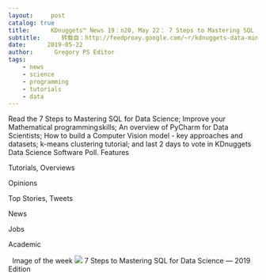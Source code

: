 ```yaml
---
layout:     post
catalog: true
title:      KDnuggets™ News 19：n20, May 22： 7 Steps to Mastering SQL for Data Science; How to build Math Programming Skills
subtitle:      转载自：http://feedproxy.google.com/~r/kdnuggets-data-mining-analytics/~3/kPUiGEOH268/n20.html
date:      2019-05-22
author:      Gregory PS Editor
tags:
    - news
    - science
    - programming
    - tutorials
    - data
---
```


Read the 7 Steps to Mastering SQL for Data Science; Improve your Mathematical programming skills; An overview of PyCharm for Data Scientists; How to build a Computer Vision model - key approaches and datasets; k-means clustering tutorial; and last 2 days to vote in KDnuggets Data Science Software Poll.
Features

Tutorials, Overviews

Opinions

Top Stories, Tweets

News

Jobs

Academic



  Image of the week
![](https://i.stack.imgur.com/VQ5XP.png)
7 Steps to Mastering SQL for Data Science — 2019 Edition 






